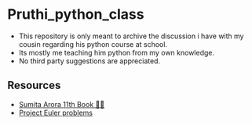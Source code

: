 # Pruthi_python_class
- This repository is only meant to archive the discussion i have with my cousin regarding his python course at school.
- Its mostly me teaching him python from my own knowledge.
- No third party suggestions are appreciated.
## Resources
- [Sumita Arora 11th Book 🏴‍☠️](https://files.catbox.moe/1b5gi0.pdf)
- [Project Euler problems](https://projecteuler.net/archives)
  
